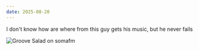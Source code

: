 ```yaml
---
date: 2025-08-20
---
```

I don't know how are where from this guy gets his music, but he never fails

![Groove Salad on somafm](/media/groove_salad.png)